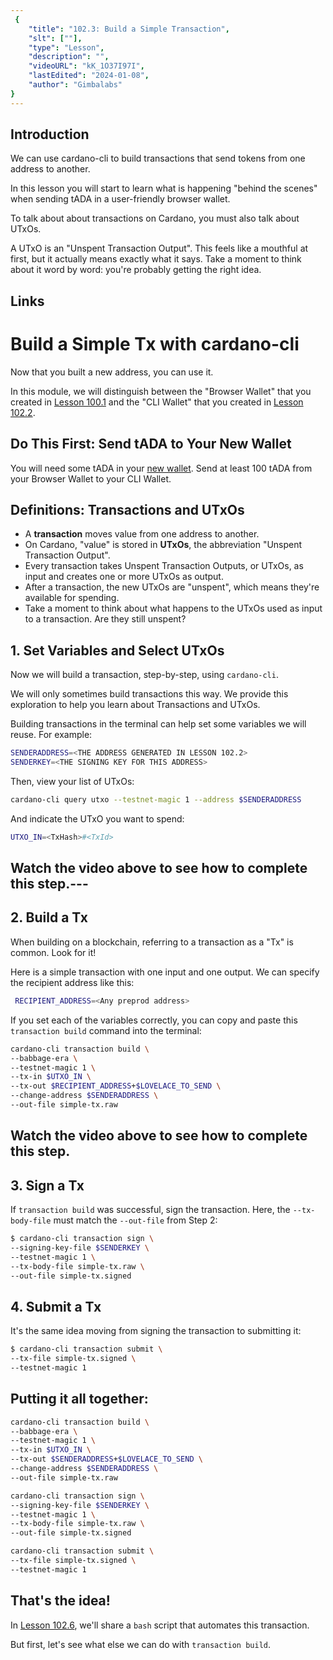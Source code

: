 ```yaml
---
 {
	"title": "102.3: Build a Simple Transaction",
	"slt": [""],
	"type": "Lesson",
	"description": "",
	"videoURL": "kK_1O37I97I",
	"lastEdited": "2024-01-08",
	"author": "Gimbalabs"
}
---
```



## Introduction
We can use cardano-cli to build transactions that send tokens from one address to another.

In this lesson you will start to learn what is happening "behind the scenes" when sending tADA in a user-friendly browser wallet.

To talk about about transactions on Cardano, you must also talk about UTxOs.

A UTxO is an "Unspent Transaction Output". This feels like a mouthful at first, but it actually means exactly what it says. Take a moment to think about it word by word: you're probably getting the right idea.

## Links


 # Build a Simple Tx with cardano-cli

Now that you built a new address, you can use it.

In this module, we will distinguish between the "Browser Wallet" that you created in [Lesson 100.1](/modules/100/1001) and the "CLI Wallet" that you created in [Lesson 102.2](/modules/102/1022).

## Do This First: Send tADA to Your New Wallet
You will need some tADA in your [new wallet](/modules/102/1022). Send at least 100 tADA from your Browser Wallet to your CLI Wallet.


## Definitions: Transactions and UTxOs
- A **transaction** moves value from one address to another.
- On Cardano, "value" is stored in **UTxOs**, the abbreviation "Unspent Transaction Output".
- Every transaction takes Unspent Transaction Outputs, or UTxOs, as input and creates one or more UTxOs as output.
- After a transaction, the new UTxOs are "unspent", which means they're available for spending.
- Take a moment to think about what happens to the UTxOs used as input to a transaction. Are they still unspent?

## 1. Set Variables and Select UTxOs
Now we will build a transaction, step-by-step, using `cardano-cli`.

We will only sometimes build transactions this way. We provide this exploration to help you learn about Transactions and UTxOs.

Building transactions in the terminal can help set some variables we will reuse. For example:
```bash
SENDERADDRESS=<THE ADDRESS GENERATED IN LESSON 102.2>
SENDERKEY=<THE SIGNING KEY FOR THIS ADDRESS>
```

Then, view your list of UTxOs:
```bash
cardano-cli query utxo --testnet-magic 1 --address $SENDERADDRESS
```

And indicate the UTxO you want to spend:
```bash
UTXO_IN=<TxHash>#<TxId>
```


## Watch the video above to see how to complete this step.---

## 2. Build a Tx

When building on a blockchain, referring to a transaction as a "Tx" is common. Look for it!

Here is a simple transaction with one input and one output. We can specify the recipient address like this:
```bash
 RECIPIENT_ADDRESS=<Any preprod address>
```

If you set each of the variables correctly, you can copy and paste this `transaction build` command into the terminal:

```bash
cardano-cli transaction build \
--babbage-era \
--testnet-magic 1 \
--tx-in $UTXO_IN \
--tx-out $RECIPIENT_ADDRESS+$LOVELACE_TO_SEND \
--change-address $SENDERADDRESS \
--out-file simple-tx.raw
```


## Watch the video above to see how to complete this step.


## 3. Sign a Tx

If `transaction build` was successful, sign the transaction. Here, the `--tx-body-file` must match the `--out-file` from Step 2:

```bash
$ cardano-cli transaction sign \
--signing-key-file $SENDERKEY \
--testnet-magic 1 \
--tx-body-file simple-tx.raw \
--out-file simple-tx.signed
```


## 4. Submit a Tx

It's the same idea moving from signing the transaction to submitting it:

```bash
$ cardano-cli transaction submit \
--tx-file simple-tx.signed \
--testnet-magic 1

```


## Putting it all together:
```bash
cardano-cli transaction build \
--babbage-era \
--testnet-magic 1 \
--tx-in $UTXO_IN \
--tx-out $SENDERADDRESS+$LOVELACE_TO_SEND \
--change-address $SENDERADDRESS \
--out-file simple-tx.raw

cardano-cli transaction sign \
--signing-key-file $SENDERKEY \
--testnet-magic 1 \
--tx-body-file simple-tx.raw \
--out-file simple-tx.signed

cardano-cli transaction submit \
--tx-file simple-tx.signed \
--testnet-magic 1
```


## That's the idea!

In [Lesson 102.6](/modules/102/1026), we'll share a `bash` script that automates this transaction.

But first, let's see what else we can do with `transaction build`.
